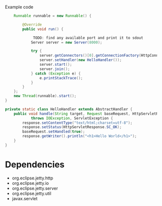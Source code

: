 Example code

```java
	Runnable runnable = new Runnable() {

		@Override
		public void run() {

			 TODO: find any available port and print it to sdout
			Server server = new Server(8000);

			try {
				server.getConnectors()[0].getConnectionFactory(HttpConnectionFactory.class);
				server.setHandler(new HelloHandler());
				server.start();
				server.join();
			} catch (Exception e) {
				e.printStackTrace();
			}
		}
	};
	new Thread(runnable).start();
}

private static class HelloHandler extends AbstractHandler {
	public void handle(String target, Request baseRequest, HttpServletRequest request, HttpServletResponse response)
			throws IOException, ServletException {
		response.setContentType("text/html;charset=utf-8");
		response.setStatus(HttpServletResponse.SC_OK);
		baseRequest.setHandled(true);
		response.getWriter().println("<h1>Hello World</h1>");
	}
}
```

# Dependencies
- org.eclipse.jetty.http
- org.eclipse.jetty.io
- org.eclipse.jetty.server
- org.eclipse.jetty.util
- javax.servlet
